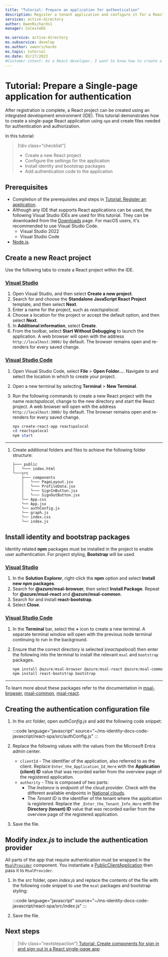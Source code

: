 ```yaml
---
title: "Tutorial: Prepare an application for authentication"
description: Register a tenant application and configure it for a React SPA.
services: active-directory
author: OwenRichards1
manager: CelesteDG

ms.service: active-directory
ms.subservice: develop
ms.author: owenrichards
ms.topic: tutorial
ms.date: 02/27/2023
#Customer intent: As a React developer, I want to know how to create a new React project in an IDE and add authentication.
---
```


# Tutorial: Prepare a Single-page application for authentication

After registration is complete, a React project can be created using an integrated development environment (IDE). This tutorial demonstrates how to create a single-page React application using `npm` and create files needed for authentication and authorization.

In this tutorial:

> [!div class="checklist"]
> * Create a new React project
> * Configure the settings for the application
> * Install identity and bootstrap packages
> * Add authentication code to the application

## Prerequisites

* Completion of the prerequisites and steps in [Tutorial: Register an application](tutorial-single-page-app-react-register-app.md).
* Although any IDE that supports React applications can be used, the following Visual Studio IDEs are used for this tutorial. They can be downloaded from the [Downloads](https://visualstudio.microsoft.com/downloads) page. For macOS users, it's recommended to use Visual Studio Code.
  - Visual Studio 2022
  - Visual Studio Code
* [Node.js](https://nodejs.org/en/download/).

## Create a new React project

Use the following tabs to create a React project within the IDE.

### [Visual Studio](#tab/visual-studio)

1. Open Visual Studio, and then select **Create a new project**.
1. Search for and choose the **Standalone JavaScript React Project** template, and then select **Next**.
1. Enter a name for the project, such as *reactspalocal*.
1. Choose a location for the project or accept the default option, and then select **Next**.
1. In **Additional information**, select **Create**.
1. From the toolbar, select **Start Without Debugging** to launch the application. A web browser will open with the address `http://localhost:3000/` by default. The browser remains open and re-renders for every saved change.

### [Visual Studio Code](#tab/visual-studio-code)

1. Open Visual Studio Code, select **File** > **Open Folder...**. Navigate to and select the location in which to create your project.
1. Open a new terminal by selecting **Terminal** > **New Terminal**.
1. Run the following commands to create a new React project with the name *reactspalocal*, change to the new directory and start the React project. A web browser will open with the address `http://localhost:3000/` by default. The browser remains open and re-renders for every saved change.

    ```powershell
    npx create-react-app reactspalocal
    cd reactspalocal
    npm start
    ```
---

1. Create additional folders and files to achieve the following folder structure:

    ```console
    ├─── public
    │   └─── index.html
    └───src
        ├─── components
        │   └─── PageLayout.jsx
        │   └─── ProfileData.jsx
        │   └─── SignInButton.jsx
        │   └─── SignOutButton.jsx
        └── App.css
        └── App.jsx
        └── authConfig.js
        └── graph.js
        └── index.css
        └── index.js
    ```


## Install identity and bootstrap packages

Identity related **npm** packages must be installed in the project to enable user  authentication. For project styling, **Bootstrap** will be used.

### [Visual Studio](#tab/visual-studio)

1. In the **Solution Explorer**, right-click the **npm** option and select **Install new npm packages**.
1. Search for **@azure/msal-browser**, then select **Install Package**. Repeat for **@azure/msal-react** and **@azure/msal-common**.
1. Search for and install **react-bootstrap**.
1. Select **Close**.

### [Visual Studio Code](#tab/visual-studio-code)

1. In the **Terminal** bar, select the **+** icon to create a new terminal. A separate terminal window will open with the previous node terminal continuing to run in the background.
1. Ensure that the correct directory is selected (*reactspalocal*) then enter the following into the terminal to install the relevant `msal` and `bootstrap` packages.

    ```powershell
    npm install @azure/msal-browser @azure/msal-react @azure/msal-common
    npm install react-bootstrap bootstrap
    ```
---

To learn more about these packages refer to the documentation in [msal-browser](/javascript/api/@azure/msal-browser), [msal-common](/javascript/api/@azure/msal-common), [msal-react](/javascript/api/@azure/msal-react).

## Creating the authentication configuration file

1. In the *src* folder, open *authConfig.js* and add the following code snippet:

   :::code language="javascript" source="~/ms-identity-docs-code-javascript/react-spa/src/authConfig.js" :::

1. Replace the following values with the values from the Microsoft Entra admin center.
    - `clientId` - The identifier of the application, also referred to as the client. Replace `Enter_the_Application_Id_Here` with the **Application (client) ID** value that was recorded earlier from the overview page of the registered application.
    - `authority` - This is composed of two parts:
        - The *Instance* is endpoint of the cloud provider. Check with the different available endpoints in [National clouds](authentication-national-cloud.md#azure-ad-authentication-endpoints).
        - The *Tenant ID* is the identifier of the tenant where the application is registered. Replace the `_Enter_the_Tenant_Info_Here` with the **Directory (tenant) ID** value that was recorded earlier from the overview page of the registered application.

1. Save the file.

## Modify *index.js* to include the authentication provider

All parts of the app that require authentication must be wrapped in the [`MsalProvider`](/javascript/api/@azure/msal-react/#@azure-msal-react-msalprovider) component. You instantiate a [PublicClientApplication](/javascript/api/@azure/msal-browser/publicclientapplication) then pass it to `MsalProvider`.

1. In the *src* folder, open *index.js* and replace the contents of the file with the following code snippet to use the `msal` packages and bootstrap styling:

    :::code language="javascript" source="~/ms-identity-docs-code-javascript/react-spa/src/index.js" :::

1. Save the file.

## Next steps

> [!div class="nextstepaction"]
> [Tutorial: Create components for sign in and sign out in a React single-page app](tutorial-single-page-app-react-sign-in-users.md)
